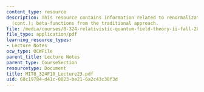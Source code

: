 ```yaml
---
content_type: resource
description: This resource contains information related to renormalization group flow
  (cont.); beta-functions from the traditional approach.
file: /media/courses/8-324-relativistic-quantum-field-theory-ii-fall-2010/68c19784d41c0823be216a2c43c38f3d_MIT8_324F10_Lecture23.pdf
file_type: application/pdf
learning_resource_types:
- Lecture Notes
ocw_type: OCWFile
parent_title: Lecture Notes
parent_type: CourseSection
resourcetype: Document
title: MIT8_324F10_Lecture23.pdf
uid: 68c19784-d41c-0823-be21-6a2c43c38f3d
---
```

